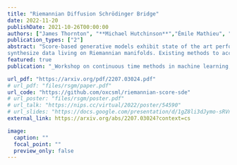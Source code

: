 ```yaml
---
title: "Riemannian Diffusion Schrödinger Bridge"
date: 2022-11-20
publishDate: 2021-10-26T00:00:00
authors: ["James Thornton", "**Michael Hutchinson**","Émile Mathieu", "Valentin De Bortoli", "Yee Whye Teh", "Arnaud Doucet"]
publication_types: ["2"]
abstract: "Score-based generative models exhibit state of the art performance on density estimation and generative modeling tasks. These models typically assume that the data geometry is flat, yet recent extensions have been developed to
synthesize data living on Riemannian manifolds. Existing methods to accelerate sampling of diffusion models are typically not applicable in the Riemannian setting and Riemannian score-based methods have not yet been adapted to the important task of interpolation of datasets. To overcome these issues, we introduce Riemannian Diffusion Schrodinger Bridge. Our proposed method generalizes Diffusion Schrodinger Bridge introduced in (De Bortoli et al., 2021) to the non-Euclidean setting and extends Riemannian score-based models beyond the first time reversal. We validate our proposed method on synthetic data and real Earth and climate data."
featured: true
publication: "_Workshop on continuous time methods in machine learning, ICML 2022_"

url_pdf: "https://arxiv.org/pdf/2207.03024.pdf"
# url_pdf: "files/rsgm/paper.pdf"
url_code: "https://github.com/oxcsml/riemannian-score-sde"
# url_poster: "files/rsgm/poster.pdf"
# url_talk: "https://nips.cc/virtual/2022/poster/54590"
# url_slides: "https://docs.google.com/presentation/d/1gZ8li3dJymo-sRVnFCxxJDRxKQoH5GumzflN8Cg82DE/edit?usp=sharing"
external_link: https://arxiv.org/abs/2207.03024?context=cs

image:
  caption: ""
  focal_point: ""
  preview_only: false
---
```


